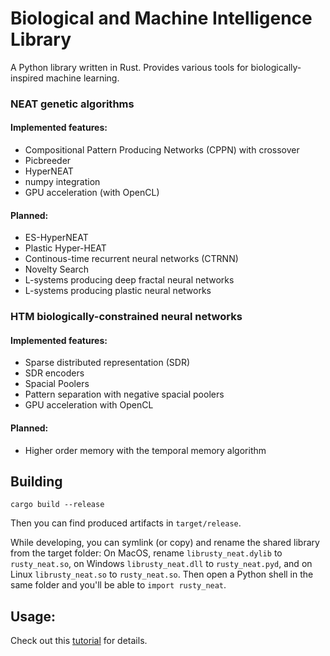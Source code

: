 
# Biological and Machine Intelligence Library

A Python library written in Rust. Provides various tools for biologically-inspired machine learning.



### NEAT genetic algorithms 

#### Implemented features:

- Compositional Pattern Producing Networks (CPPN) with crossover
- Picbreeder 
- HyperNEAT 
- numpy integration
- GPU acceleration (with OpenCL)

#### Planned:

- ES-HyperNEAT
- Plastic Hyper-HEAT
- Continous-time recurrent neural networks (CTRNN)
- Novelty Search
- L-systems producing deep fractal neural networks
- L-systems producing plastic neural networks

### HTM biologically-constrained neural networks

#### Implemented features:

- Sparse distributed representation (SDR)
- SDR encoders 
- Spacial Poolers
- Pattern separation with negative spacial poolers
- GPU acceleration with OpenCL 

#### Planned:

- Higher order memory with the temporal memory algorithm

## Building

```
cargo build --release
```

Then you can find produced artifacts in `target/release`.

While developing, you can symlink (or copy) and rename the shared 
library from the target folder: On MacOS, rename 
`librusty_neat.dylib` to `rusty_neat.so`, on Windows `librusty_neat.dll` 
to `rusty_neat.pyd`, and on Linux `librusty_neat.so` to `rusty_neat.so`. 
Then open a Python shell in the same folder and you'll be able to `import rusty_neat`.




## Usage:

Check out this [tutorial](rusty_neat_quick_guide.py) for details.


